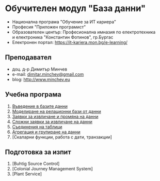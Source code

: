 # Обучителен модул "База данни"
- Национална програма "Обучение за ИТ кариера"
- Професия "Приложен програмист" 
- Образователен център: Професионална имназия по електротехника и електроника "Константин Фотинов", гр.Бургас  
- Електронен портал: https://it-kariera.mon.bg/e-learning/

## Преподавател
- доц. д-р Димитър Минчев
- e-mail: dimitar.minchev@gmail.com 
- blog: http://www.minchev.eu

## Учебна програма
1. [Въведение в базите данни](01.%20Introduction/)
2. [Моделиране на релационни бази от данни](02.%20Relationships/)	
3. [Заявки за извличане и промяна на данни](03.%20Queries/)	
4. [Сложни заявки за извличане на данни](04.%20Data/) 
5. [Съединения на таблици](05.%20Joins/)
6. [Агрегация и групиране на данни](06.%20Aggregation/)
7. [Скаларни функции, работа с дати, транзакции]

## Подготовка за изпит 
1. [Buhtig Source Control]
2. [Colonial Journey Management System]
3. [Plant Service]
